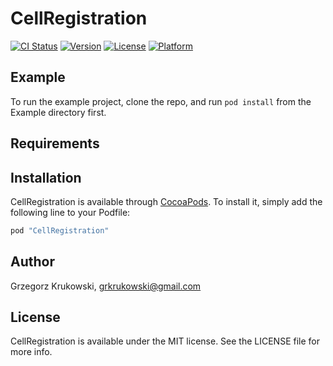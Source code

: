 # CellRegistration

[![CI Status](http://img.shields.io/travis/grzegorzkrukowski/CellRegistration.svg?style=flat)](https://travis-ci.org/grzegorzkrukowski/CellRegistration)
[![Version](https://img.shields.io/cocoapods/v/CellRegistration.svg?style=flat)](http://cocoapods.org/pods/CellRegistration)
[![License](https://img.shields.io/cocoapods/l/CellRegistration.svg?style=flat)](http://cocoapods.org/pods/CellRegistration)
[![Platform](https://img.shields.io/cocoapods/p/CellRegistration.svg?style=flat)](http://cocoapods.org/pods/CellRegistration)

## Example

To run the example project, clone the repo, and run `pod install` from the Example directory first.

## Requirements

## Installation

CellRegistration is available through [CocoaPods](http://cocoapods.org). To install
it, simply add the following line to your Podfile:

```ruby
pod "CellRegistration"
```

## Author

Grzegorz Krukowski, grkrukowski@gmail.com

## License

CellRegistration is available under the MIT license. See the LICENSE file for more info.
